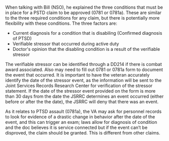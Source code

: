 When talking with Bill (NSO), he explained the three conditions that must be in place for a PSTD claim to be approved (0781 or 0781a). These are similar to the three required conditions for any claim, but there is potentially more flexibility with these conditions.
The three factors are:
 - Current diagnosis for a condition that is disabiling (Confirmed diagnosis of PTSD)
 - Verifiable stressor that occurred during active duty
 - Doctor's opinion that the disabling condition is a result of the verifiable stressor
 
 The verifiable stressor can be identified through a DD214 if there is combat award associated. Also may need to fill out 0781 or 0781a form to document the event that occurred. It is important to have the veteran accurately identify the date of the stressor event, as the information will be sent to the Joint Services Records Research Center for verification of the stressor statement. If the date of the stressor event provided on the form is more than 30 days from the date the JSRRC determines an event occurred (either before or after the the date), the JSRRC will deny that there was an event.
 
 As it relates to PTSD assault (0781a), the VA may ask for personnel records to look for evidence of a drastic change in behavior after the date of the event, and this can trigger an exam; laws allow for diagnosis of condition and the doc believes it is service connected but if the event can’t be disproved, the claim should be granted. This is different from other claims.
